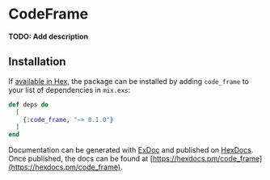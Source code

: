 # CodeFrame

**TODO: Add description**

## Installation

If [available in Hex](https://hex.pm/docs/publish), the package can be installed
by adding `code_frame` to your list of dependencies in `mix.exs`:

```elixir
def deps do
  [
    {:code_frame, "~> 0.1.0"}
  ]
end
```

Documentation can be generated with [ExDoc](https://github.com/elixir-lang/ex_doc)
and published on [HexDocs](https://hexdocs.pm). Once published, the docs can
be found at [https://hexdocs.pm/code_frame](https://hexdocs.pm/code_frame).

